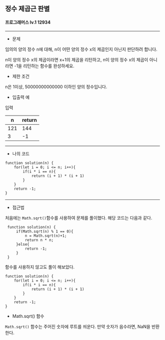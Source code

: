 ## 정수 제곱근 판별
#### 프로그래머스 lv.1 12934
------
* 문제

임의의 양의 정수 n에 대해, n이 어떤 양의 정수 x의 제곱인지 아닌지 판단하려 합니다.

n이 양의 정수 x의 제곱이라면 x+1의 제곱을 리턴하고, n이 양의 정수 x의 제곱이 아니라면 -1을 리턴하는 함수를 완성하세요.

* 제한 조건

n은 1이상, 50000000000000 이하인 양의 정수입니다.


* 입출력 예

입력 

|n|return|
|------|---------|
|121|144|
|3|-1|

-----

* 나의 코드
```
function solution(n) {
    for(let i = 0; i <= n; i++){
        if(i * i == n){
            return (i + 1) * (i + 1)
        }
    }
    return -1;
}
```
----
* 접근법

처음에는 `Math.sqrt()`함수를 사용하여 문제를 풀이했다. 해당 코드는 다음과 같다.

```
 function solution(n) {
     if(Math.sqrt(n) % 1 == 0){
         n = Math.sqrt(n)+1;
         return n * n;
     }else{
         return -1;
     }
 }
```

함수를 사용하지 않고도 풀이 해보았다.

```
function solution(n) {
    for(let i = 0; i <= n; i++){
        if(i * i == n){
            return (i + 1) * (i + 1)
        }
    }
    return -1;
}
```

* Math.sqrt() 함수

`Math.sqrt()` 함수는 주어진 숫자에 루트를 씌운다. 만약 숫자가 음수라면, NaN을 반환한다.
